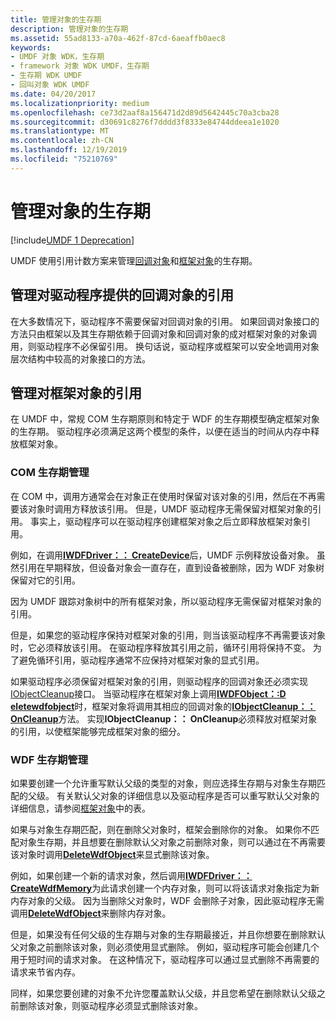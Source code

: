 ```yaml
---
title: 管理对象的生存期
description: 管理对象的生存期
ms.assetid: 55ad8133-a70a-462f-87cd-6aeaffb0aec8
keywords:
- UMDF 对象 WDK，生存期
- framework 对象 WDK UMDF，生存期
- 生存期 WDK UMDF
- 回叫对象 WDK UMDF
ms.date: 04/20/2017
ms.localizationpriority: medium
ms.openlocfilehash: ce73d2aaf8a156471d2d89d5642445c70a3cba28
ms.sourcegitcommit: d30691c8276f7dddd3f8333e84744ddeea1e1020
ms.translationtype: MT
ms.contentlocale: zh-CN
ms.lasthandoff: 12/19/2019
ms.locfileid: "75210769"
---
```

# <a name="managing-the-lifetime-of-objects"></a>管理对象的生存期


[!include[UMDF 1 Deprecation](../includes/umdf-1-deprecation.md)]

UMDF 使用引用计数方案来管理[回调对象](creating-callback-objects.md)和[框架对象](framework-objects.md)的生存期。

## <a name="managing-references-to-driver-supplied-callback-objects"></a>管理对驱动程序提供的回调对象的引用


在大多数情况下，驱动程序不需要保留对回调对象的引用。 如果回调对象接口的方法只由框架以及其生存期依赖于回调对象和回调对象的成对框架对象的对象调用，则驱动程序不必保留引用。 换句话说，驱动程序或框架可以安全地调用对象层次结构中较高的对象接口的方法。

## <a name="managing-references-to-framework-objects"></a>管理对框架对象的引用


在 UMDF 中，常规 COM 生存期原则和特定于 WDF 的生存期模型确定框架对象的生存期。 驱动程序必须满足这两个模型的条件，以便在适当的时间从内存中释放框架对象。

### <a name="com-lifetime-management"></a>COM 生存期管理

在 COM 中，调用方通常会在对象正在使用时保留对该对象的引用，然后在不再需要该对象时调用方释放该引用。 但是，UMDF 驱动程序无需保留对框架对象的引用。 事实上，驱动程序可以在驱动程序创建框架对象之后立即释放框架对象引用。

例如，在调用[**IWDFDriver：： CreateDevice**](https://docs.microsoft.com/windows-hardware/drivers/ddi/wudfddi/nf-wudfddi-iwdfdriver-createdevice)后，UMDF 示例释放设备对象。 虽然引用在早期释放，但设备对象会一直存在，直到设备被删除，因为 WDF 对象树保留对它的引用。

因为 UMDF 跟踪对象树中的所有框架对象，所以驱动程序无需保留对框架对象的引用。

但是，如果您的驱动程序保持对框架对象的引用，则当该驱动程序不再需要该对象时，它必须释放该引用。 在驱动程序释放其引用之前，循环引用将保持不变。 为了避免循环引用，驱动程序通常不应保持对框架对象的显式引用。

如果驱动程序必须保留对框架对象的引用，则驱动程序的回调对象还必须实现[IObjectCleanup](https://docs.microsoft.com/windows-hardware/drivers/ddi/wudfddi/nn-wudfddi-iobjectcleanup)接口。 当驱动程序在框架对象上调用[**IWDFObject：:D eletewdfobject**](https://docs.microsoft.com/windows-hardware/drivers/ddi/wudfddi/nf-wudfddi-iwdfobject-deletewdfobject)时，框架对象将调用其相应的回调对象的[**IObjectCleanup：： OnCleanup**](https://docs.microsoft.com/windows-hardware/drivers/ddi/wudfddi/nf-wudfddi-iobjectcleanup-oncleanup)方法。 实现**IObjectCleanup：： OnCleanup**必须释放对框架对象的引用，以使框架能够完成框架对象的细分。

### <a name="wdf-lifetime-management"></a>WDF 生存期管理

如果要创建一个允许重写默认父级的类型的对象，则应选择生存期与对象生存期匹配的父级。 有关默认父对象的详细信息以及驱动程序是否可以重写默认父对象的详细信息，请参阅[框架对象](framework-objects.md)中的表。

如果与对象生存期匹配，则在删除父对象时，框架会删除你的对象。 如果你不匹配对象生存期，并且想要在删除默认父对象之前删除对象，则可以通过在不再需要该对象时调用[**DeleteWdfObject**](https://docs.microsoft.com/windows-hardware/drivers/ddi/wudfddi/nf-wudfddi-iwdfobject-deletewdfobject)来显式删除该对象。

例如，如果创建一个新的请求对象，然后调用[**IWDFDriver：： CreateWdfMemory**](https://docs.microsoft.com/windows-hardware/drivers/ddi/wudfddi/nf-wudfddi-iwdfdriver-createwdfmemory)为此请求创建一个内存对象，则可以将该请求对象指定为新内存对象的父级。 因为当删除父对象时，WDF 会删除子对象，因此驱动程序无需调用[**DeleteWdfObject**](https://docs.microsoft.com/windows-hardware/drivers/ddi/wudfddi/nf-wudfddi-iwdfobject-deletewdfobject)来删除内存对象。

但是，如果没有任何父级的生存期与对象的生存期最接近，并且你想要在删除默认父对象之前删除该对象，则必须使用显式删除。 例如，驱动程序可能会创建几个用于短时间的请求对象。 在这种情况下，驱动程序可以通过显式删除不再需要的请求来节省内存。

同样，如果您要创建的对象不允许您覆盖默认父级，并且您希望在删除默认父级之前删除该对象，则驱动程序必须显式删除该对象。

 

 





